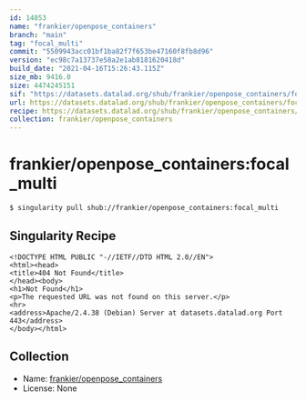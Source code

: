 ```yaml
---
id: 14853
name: "frankier/openpose_containers"
branch: "main"
tag: "focal_multi"
commit: "5509943acc01bf1ba82f7f653be47160f8fb8d96"
version: "ec98c7a13737e58a2e1ab8181620418d"
build_date: "2021-04-16T15:26:43.115Z"
size_mb: 9416.0
size: 4474245151
sif: "https://datasets.datalad.org/shub/frankier/openpose_containers/focal_multi/2021-04-16-5509943a-ec98c7a1/ec98c7a13737e58a2e1ab8181620418d.sif"
url: https://datasets.datalad.org/shub/frankier/openpose_containers/focal_multi/2021-04-16-5509943a-ec98c7a1/
recipe: https://datasets.datalad.org/shub/frankier/openpose_containers/focal_multi/2021-04-16-5509943a-ec98c7a1/Singularity
collection: frankier/openpose_containers
---
```


# frankier/openpose_containers:focal_multi

```bash
$ singularity pull shub://frankier/openpose_containers:focal_multi
```

## Singularity Recipe

```singularity
<!DOCTYPE HTML PUBLIC "-//IETF//DTD HTML 2.0//EN">
<html><head>
<title>404 Not Found</title>
</head><body>
<h1>Not Found</h1>
<p>The requested URL was not found on this server.</p>
<hr>
<address>Apache/2.4.38 (Debian) Server at datasets.datalad.org Port 443</address>
</body></html>
```

## Collection

 - Name: [frankier/openpose_containers](https://github.com/frankier/openpose_containers)
 - License: None

